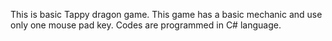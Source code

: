This is basic Tappy dragon game. 
This game has a basic mechanic and use only one mouse pad key. 
Codes are programmed in C# language. 
